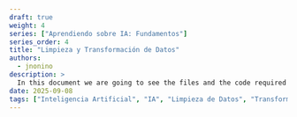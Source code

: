 ```yaml
---
draft: true
weight: 4
series: ["Aprendiendo sobre IA: Fundamentos"]
series_order: 4
title: "Limpieza y Transformación de Datos"
authors:
  - jnonino
description: >
  In this document we are going to see the files and the code required to implement our first AI Chatbot. We are going to use Python, some HTML, Open AI and Flask.
date: 2025-09-08
tags: ["Inteligencia Artificial", "IA", "Limpieza de Datos", "Transformación de Datos"]
---
```


